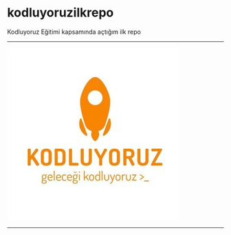 # kodluyoruzilkrepo
Kodluyoruz Eğitimi kapsamında açtığım ilk repo

***
![resim](https://raw.githubusercontent.com/Kodluyoruz/taskforce/git/git/markdown-nedir-nasil-kullaniriz-/figures/kodluyoruz_logo.jpg)
***